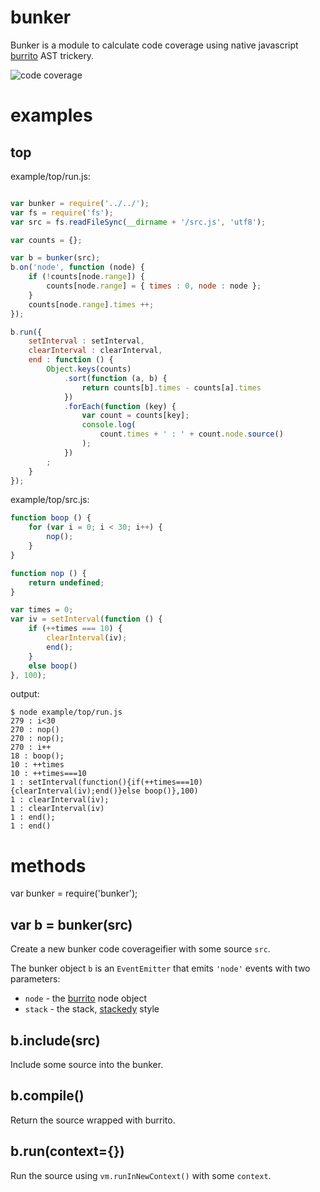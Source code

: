 bunker
======

Bunker is a module to calculate code coverage using native javascript
[burrito](https://github.com/substack/node-burrito) AST trickery.

![code coverage](http://substack.net/images/code_coverage.png)

examples
========

top
---

example/top/run.js:

````javascript

var bunker = require('../../');
var fs = require('fs');
var src = fs.readFileSync(__dirname + '/src.js', 'utf8');

var counts = {};

var b = bunker(src);
b.on('node', function (node) {
    if (!counts[node.range]) {
        counts[node.range] = { times : 0, node : node };
    }
    counts[node.range].times ++;
});

b.run({
    setInterval : setInterval,
    clearInterval : clearInterval,
    end : function () {
        Object.keys(counts)
            .sort(function (a, b) {
                return counts[b].times - counts[a].times
            })
            .forEach(function (key) {
                var count = counts[key];
                console.log(
                    count.times + ' : ' + count.node.source()
                );
            })
        ;
    }
});
````

example/top/src.js:

````javascript
function boop () {
    for (var i = 0; i < 30; i++) {
        nop();
    }
}

function nop () {
    return undefined;
}

var times = 0;
var iv = setInterval(function () {
    if (++times === 10) {
        clearInterval(iv);
        end();
    }
    else boop()
}, 100);
````

output:

    $ node example/top/run.js 
    279 : i<30
    270 : nop()
    270 : nop();
    270 : i++
    18 : boop();
    10 : ++times
    10 : ++times===10
    1 : setInterval(function(){if(++times===10){clearInterval(iv);end()}else boop()},100)
    1 : clearInterval(iv);
    1 : clearInterval(iv)
    1 : end();
    1 : end()

methods
=======

var bunker = require('bunker');

var b = bunker(src)
-------------------

Create a new bunker code coverageifier with some source `src`.

The bunker object `b` is an `EventEmitter` that emits `'node'` events with two
parameters:

* `node` - the [burrito](https://github.com/substack/node-burrito) node object
* `stack` - the stack, [stackedy](https://github.com/substack/node-stackedy) style

b.include(src)
--------------

Include some source into the bunker.

b.compile()
-----------

Return the source wrapped with burrito.

b.run(context={})
-----------------

Run the source using `vm.runInNewContext()` with some `context`.
